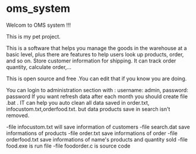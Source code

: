 # oms_system
Welcom to OMS system !!!

This is my pet project.

This is a software that helps you manage the goods in the warehouse at a basic level, plus there are features to help users look up products, order, and so on. Store customer information for shipping. It can track order quantity, calculate order,...

This is open source and free .You can edit that if you know you are doing. 

You can login to administration section with : username: admin, password: password
If you want refresh data after each month you should create file .bat . IT can help you auto clean all data saved in order.txt, infocustom.txt,orderfood.txt.
but data products save in search isn't removed.

-file infocustom.txt will save information of customers
-file search.dat save informations of products
-file order.txt save informations of order
-file orderfood.txt save informations of name's products and quantity sold 
-file food.exe is run file
-file foodorder.c is source code
